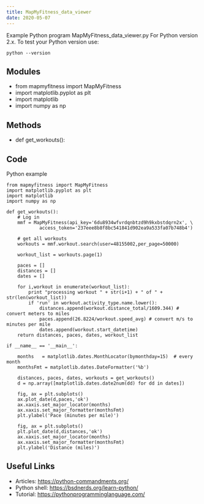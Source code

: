 ```yaml
---
title: MapMyFitness_data_viewer
date: 2020-05-07
---
```

Example Python program MapMyFitness_data_viewer.py
For Python version 2.x.
To test your Python version use:

    python --version

## Modules

* from mapmyfitness import MapMyFitness
* import matplotlib.pyplot as plt
* import matplotlib
* import numpy as np

## Methods

* def get_workouts():

## Code

Python example

    from mapmyfitness import MapMyFitness
    import matplotlib.pyplot as plt
    import matplotlib
    import numpy as np
    
    def get_workouts():
        # Log in
        mmf = MapMyFitness(api_key='6du8934wfvrdqnbtzd9h9kxbstdqrn2x', \
                access_token='237eee8b8f8bc541841d902ea9a533fa07b748b4')
    
        # get all workouts
        workouts = mmf.workout.search(user=48155002,per_page=50000)
    
        workout_list = workouts.page(1)
    
        paces = []
        distances = []
        dates = []
    
        for i,workout in enumerate(workout_list):
            print "processing workout " + str(i+1) + " of " + str(len(workout_list))
            if 'run' in workout.activity_type.name.lower():
                distances.append(workout.distance_total/1609.344) # convert meters to miles
                paces.append(26.8224/workout.speed_avg) # convert m/s to minutes per mile
                dates.append(workout.start_datetime)
        return distances, paces, dates, workout_list
    
    if __name__ == '__main__':
    
        months   = matplotlib.dates.MonthLocator(bymonthday=15)  # every month
        monthsFmt = matplotlib.dates.DateFormatter('%b')
    
        distances, paces, dates, workouts = get_workouts()
        d = np.array([matplotlib.dates.date2num(dd) for dd in dates])
    
        fig, ax = plt.subplots()
        ax.plot_date(d,paces,'ok')
        ax.xaxis.set_major_locator(months)
        ax.xaxis.set_major_formatter(monthsFmt)
        plt.ylabel('Pace (minutes per mile)')
    
        fig, ax = plt.subplots()
        plt.plot_date(d,distances,'ok')
        ax.xaxis.set_major_locator(months)
        ax.xaxis.set_major_formatter(monthsFmt)
        plt.ylabel('Distance (miles)')

## Useful Links

- Articles: https://python-commandments.org/
- Python shell: https://bsdnerds.org/learn-python/
- Tutorial: https://pythonprogramminglanguage.com/
